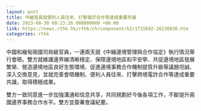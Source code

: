 ```yaml
---
layout: post
title: 中緬官員就便利人員往來、打擊電詐合作等達成重要共識
date: 2023-08-30 00:23:26.000000000 +08:00
link: https://news.rthk.hk/rthk/ch/component/k2/1715692-20230830.htm
categories: rthk
---
```


中國和緬甸兩國司局級官員，一連兩天就《中緬邊境管理與合作協定》執行情況舉行會晤。雙方就維護邊界線清晰穩定、保障邊境地區和平安寧、共促邊境地區發展繁榮、營造邊境地區良好生態環境、促進邊境事務合作機制提質升級等議題坦誠、深入交換意見，並就完善會晤機制、便利人員往來、打擊跨境電詐合作等達成重要共識，取得積極成果。

雙方一致同意進一步加強溝通和信息共享，共同規劃好今後各項工作，不斷提升兩國邊界事務合作水平。雙方並簽署會議紀要。
